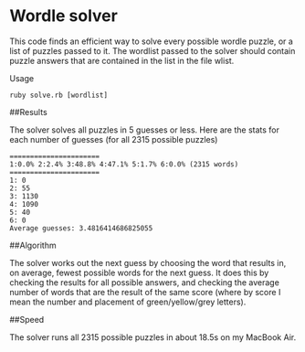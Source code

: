 # Wordle solver

This code finds an efficient way to solve every possible wordle puzzle, or a list of puzzles passed to it. The wordlist passed to the solver should contain puzzle answers that are contained in the list in the file wlist.

Usage

```
ruby solve.rb [wordlist]
```

##Results

The solver solves all puzzles in 5 guesses or less. Here are the stats for each number of guesses (for all 2315 possible puzzles)

```
======================
1:0.0% 2:2.4% 3:48.8% 4:47.1% 5:1.7% 6:0.0% (2315 words)
======================
1: 0
2: 55
3: 1130
4: 1090
5: 40
6: 0
Average guesses: 3.4816414686825055
```

##Algorithm

The solver works out the next guess by choosing the word that results in, on average, fewest possible words for the next guess.
It does this by checking the results for all possible answers, and checking the average number of words that are the result of the same score (where by score I mean the number and placement of green/yellow/grey letters).

##Speed

The solver runs all 2315 possible puzzles in about 18.5s on my MacBook Air.